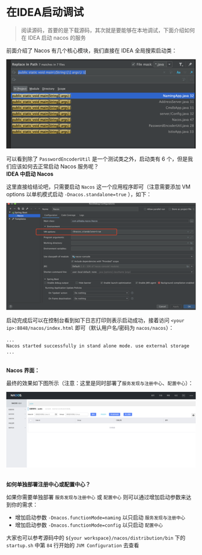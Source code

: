 # **在IDEA启动调试**

> 阅读源码，首要的是下载源码，其次就是要能够在本地调试，下面介绍如何在 IDEA 启动 nacos 的服务

前面介绍了 Nacos 有几个核心模块，我们直接在 IDEA 全局搜索启动类：

![](../images/screenshot_1594532157635.png)

可以看到除了 `PasswordEncoderUtil` 是一个测试类之外，启动类有 6 个，但是我们应该如何去正常启动 Nacos 服务呢？</br>**IDEA 中启动 Nacos**

这里直接给结论吧，只需要启动 `Nacos` 这一个应用程序即可（注意需要添加 VM options 以单机模式启动 `-Dnacos.standalone=true` ），如下：

![](../images/screenshot_1594533582435.png)

启动完成后可以在控制台看到如下日志打印则表示启动成功，接着访问 `<your ip>:8848/nacos/index.html` 即可（默认用户名/密码为 `nacos/nacos`）：

```log
...
Nacos started successfully in stand alone mode. use external storage
...
```

</br>**Nacos 界面：**

最终的效果如下图所示（注意：这里是同时部署了`服务发现与注册中心`、`配置中心`）：

![](../images/screenshot_1594534120232.png)

</br>**如何单独部署注册中心或配置中心？**

如果你需要单独部署 `服务发现与注册中心` 或 `配置中心` 则可以通过增加启动参数来达到你的需求：

* 增加启动参数  `-Dnacos.functionMode=naming` 以只启动 `服务发现与注册中心`
* 增加启动参数 `-Dnacos.functionMode=config` 以只启动 `配置中心` 

大家也可以参考源码中的 `${your workspace}/nacos/distribution/bin` 下的 `startup.sh` 中第 `84` 行开始的 `JVM Configuration` 去查看

</br>